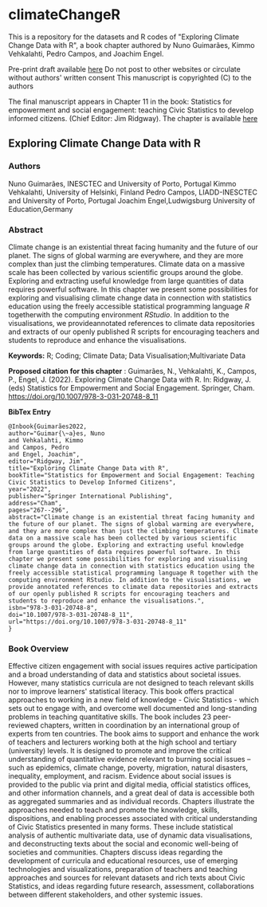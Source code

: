 # climateChangeR

This is a repository for the datasets and R codes of "Exploring Climate Change Data with R",
a book chapter authored by Nuno Guimarães, Kimmo Vehkalahti, Pedro Campos, and Joachim Engel.



Pre-print draft available [here](https://www.researchgate.net/publication/359300567_Exploring_Climate_Change_Data_with_R) 
Do not post to other websites or circulate without authors' written consent
This manuscript is copyrighted (C) to the authors

The final manuscript appears in Chapter 11 in the book: Statistics for empowerment and social engagement:
teaching Civic Statistics to develop informed citizens. (Chief Editor: Jim Ridgway). The chapter is available [here](https://link.springer.com/chapter/10.1007/978-3-031-20748-8_11)


## Exploring Climate Change Data with R

### Authors

Nuno Guimarães, INESCTEC and University of Porto, Portugal
Kimmo Vehkalahti, University of Helsinki, Finland
Pedro Campos, LIADD-INESCTEC and University of Porto, Portugal
Joachim Engel,Ludwigsburg University of Education,Germany


### Abstract

Climate change is an existential threat facing humanity and the future of our planet. The
signs of global warming are everywhere, and they are more complex than just the climbing
temperatures. Climate data on a massive scale has been collected by various scientific groups
around the globe. Exploring and extracting useful knowledge from large quantities of data
requires powerful software. In this chapter we present some possibilities for exploring and
visualising climate change data in connection with statistics education using the freely
accessible statistical programming language _R_ togetherwith the computing environment
_RStudio_. In addition to the visualisations, we provideannotated references to climate data
repositories and extracts of our openly published R scripts for encouraging teachers and
students to reproduce and enhance the visualisations.

**Keywords:** R; Coding; Climate Data; Data Visualisation;Multivariate Data

**Proposed citation for this chapter** : Guimarães, N., Vehkalahti, K., Campos, P., Engel, J. (2022). Exploring Climate Change Data with R. In: Ridgway, J. (eds) Statistics for Empowerment and Social Engagement. Springer, Cham. https://doi.org/10.1007/978-3-031-20748-8_11

**BibTex Entry**
```
@Inbook{Guimarães2022,
author="Guimar{\~a}es, Nuno
and Vehkalahti, Kimmo
and Campos, Pedro
and Engel, Joachim",
editor="Ridgway, Jim",
title="Exploring Climate Change Data with R",
bookTitle="Statistics for Empowerment and Social Engagement: Teaching Civic Statistics to Develop Informed Citizens",
year="2022",
publisher="Springer International Publishing",
address="Cham",
pages="267--296",
abstract="Climate change is an existential threat facing humanity and the future of our planet. The signs of global warming are everywhere, and they are more complex than just the climbing temperatures. Climate data on a massive scale has been collected by various scientific groups around the globe. Exploring and extracting useful knowledge from large quantities of data requires powerful software. In this chapter we present some possibilities for exploring and visualising climate change data in connection with statistics education using the freely accessible statistical programming language R together with the computing environment RStudio. In addition to the visualisations, we provide annotated references to climate data repositories and extracts of our openly published R scripts for encouraging teachers and students to reproduce and enhance the visualisations.",
isbn="978-3-031-20748-8",
doi="10.1007/978-3-031-20748-8_11",
url="https://doi.org/10.1007/978-3-031-20748-8_11"
}

```


### Book Overview
Effective citizen engagement with social issues requires active participation and a broad
understanding of data and statistics about societal issues. However, many statistics curricula are
not designed to teach relevant skills nor to improve learners' statistical literacy.
This book offers practical approaches to working in a new field of knowledge - Civic Statistics -
which sets out to engage with, and overcome well documented and long-standing problems in
teaching quantitative skills. The book includes 23 peer-reviewed chapters, written in coordination
by an international group of experts from ten countries. The book aims to support and enhance the
work of teachers and lecturers working both at the high school and tertiary (university) levels. It is
designed to promote and improve the critical understanding of quantitative evidence relevant to
burning social issues – such as epidemics, climate change, poverty, migration, natural disasters,
inequality, employment, and racism.
Evidence about social issues is provided to the public via print and digital media, official statistics
offices, and other information channels, and a great deal of data is accessible both as aggregated
summaries and as individual records. Chapters illustrate the approaches needed to teach and
promote the knowledge, skills, dispositions, and enabling processes associated with critical
understanding of Civic Statistics presented in many forms. These include statistical analysis of
authentic multivariate data, use of dynamic data visualisations, and deconstructing texts about the
social and economic well-being of societies and communities. Chapters discuss ideas regarding the
development of curricula and educational resources, use of emerging technologies and
visualizations, preparation of teachers and teaching approaches and sources for relevant datasets
and rich texts about Civic Statistics, and ideas regarding future research, assessment,
collaborations between different stakeholders, and other systemic issues.



